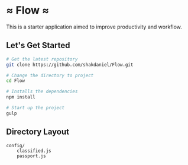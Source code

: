 ≈ Flow ≈
===
This is a starter application aimed to improve productivity and workflow.

Let's Get Started
---
```bash
# Get the latest repository
git clone https://github.com/shakdaniel/Flow.git

# Change the directory to project
cd Flow

# Installs the dependencies
npm install

# Start up the project
gulp
```

Directory Layout
---
	config/
		classified.js
		passport.js
